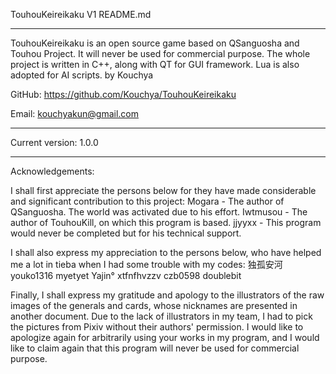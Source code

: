 TouhouKeireikaku V1    README.md

*************************************

TouhouKeireikaku is an open source game based on QSanguosha and Touhou Project. It will never be
used for commercial purpose.
The whole project is written in C++, along with QT for GUI framework. Lua is also adopted for AI
scripts.	by Kouchya

GitHub: https://github.com/Kouchya/TouhouKeireikaku

Email: kouchyakun@gmail.com

*************************************

Current version: 1.0.0

*************************************

Acknowledgements:

I shall first appreciate the persons below for they have made considerable and significant contribution to this project:
	Mogara - The author of QSanguosha. The world was activated due to his effort.
	Iwtmusou - The author of TouhouKill, on which this program is based.
	jjyyxx - This program would never be completed but for his technical support.

I shall also express my appreciation to the persons below, who have helped me a lot in tieba when I had some trouble with my codes:
	独孤安河
	youko1316
	myetyet
	Yajin°
	xtfnfhvzzv
	czb0598
	doublebit

Finally, I shall express my gratitude and apology to the illustrators of the raw images of the generals and cards, whose nicknames are presented in another document. Due to the lack of illustrators in my team, I had to pick the pictures from Pixiv without their authors' permission. I would like to apologize again for arbitrarily using your works in my program, and I would like to claim again that this program will never be used for commercial purpose.



	